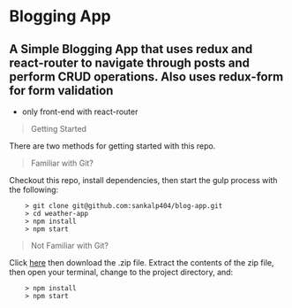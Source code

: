# Blogging App


## A Simple Blogging App that uses redux and react-router to navigate through posts and perform CRUD operations. Also uses redux-form for form validation

* only front-end with react-router

> Getting Started

There are two methods for getting started with this repo.

> Familiar with Git?

Checkout this repo, install dependencies, then start the gulp process with the following:

```
	> git clone git@github.com:sankalp404/blog-app.git
	> cd weather-app
	> npm install
	> npm start
```

> Not Familiar with Git?

Click [here](https://github.com/sankalp404/blog-app) then download the .zip file.  Extract the contents of the zip file, then open your terminal, change to the project directory, and:

```
	> npm install
	> npm start
```

